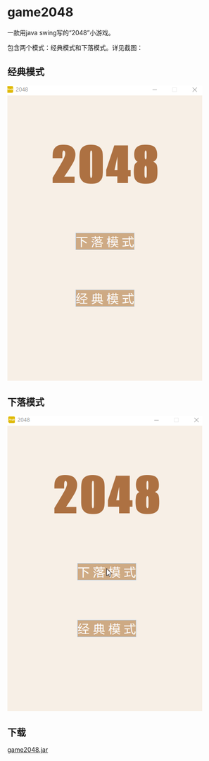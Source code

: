 # game2048
一款用java swing写的“2048”小游戏。

包含两个模式：经典模式和下落模式。详见截图：

## 经典模式

![经典模式](https://github.com/brandonbai/game2048/blob/master/screenshot2.gif)

## 下落模式

![下落模式](https://github.com/brandonbai/game2048/blob/master/screenshot1.gif)

## 下载

[game2048.jar](https://github.com/brandonbai/game2048/tree/master/classes/artifacts/game2048_jar/game2048.jar?raw=true)
